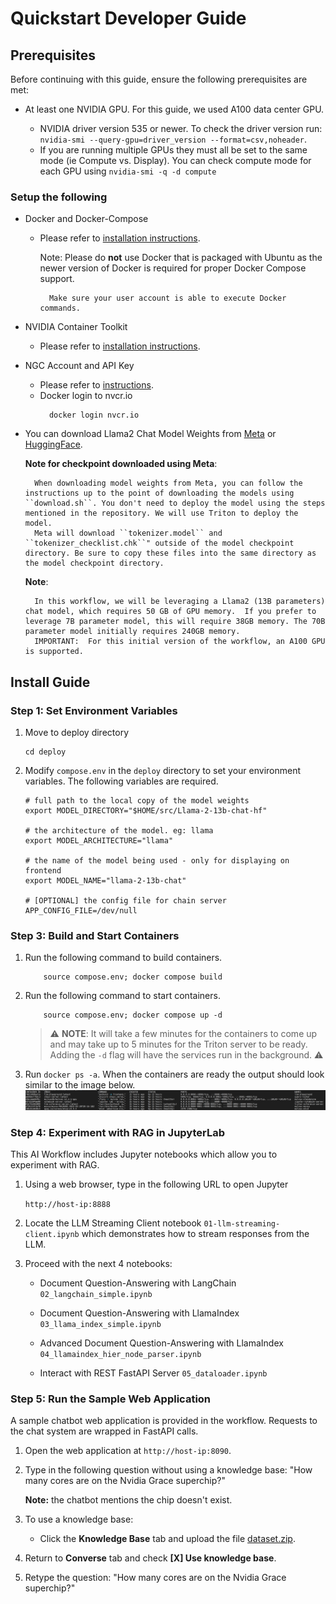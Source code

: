 # Quickstart Developer Guide

## Prerequisites
Before continuing with this guide, ensure the following prerequisites are met:

- At least one NVIDIA GPU. For this guide, we used A100 data center GPU.

    - NVIDIA driver version 535 or newer. To check the driver version run: ``nvidia-smi --query-gpu=driver_version --format=csv,noheader``.
    - If you are running multiple GPUs they must all be set to the same mode (ie Compute vs. Display). You can check compute mode for each GPU using
    ``nvidia-smi -q -d compute``

### Setup the following

- Docker and Docker-Compose

    - Please refer to [installation instructions](https://docs.docker.com/engine/install/ubuntu/).

        Note:
            Please do **not** use Docker that is packaged with Ubuntu as the newer version of Docker is required for proper Docker Compose support.

            Make sure your user account is able to execute Docker commands.


- NVIDIA Container Toolkit

    - Please refer to [installation instructions](https://docs.nvidia.com/datacenter/cloud-native/container-toolkit/install-guide.html).


- NGC Account and API Key

    - Please refer to [instructions](https://docs.nvidia.com/ngc/gpu-cloud/ngc-overview/index.html).
    - Docker login to nvcr.io
      ```
        docker login nvcr.io
      ```

- You can download Llama2 Chat Model Weights from [Meta](https://ai.meta.com/resources/models-and-libraries/llama-downloads/) or [HuggingFace](https://huggingface.co/meta-llama/Llama-2-13b-chat-hf/).

    **Note for checkpoint downloaded using Meta**:

        When downloading model weights from Meta, you can follow the instructions up to the point of downloading the models using ``download.sh``. You don't need to deploy the model using the steps mentioned in the repository. We will use Triton to deploy the model.
        Meta will download ``tokenizer.model`` and ``tokenizer_checklist.chk``" outside of the model checkpoint directory. Be sure to copy these files into the same directory as the model checkpoint directory.

    **Note**:

        In this workflow, we will be leveraging a Llama2 (13B parameters) chat model, which requires 50 GB of GPU memory.  If you prefer to leverage 7B parameter model, this will require 38GB memory. The 70B parameter model initially requires 240GB memory.
        IMPORTANT:  For this initial version of the workflow, an A100 GPU is supported.


## Install Guide

###  Step 1: Set Environment Variables
1. Move to deploy directory
    ```
    cd deploy
    ```
2. Modify ``compose.env`` in the ``deploy`` directory to set your environment variables. The following variables are required.

    ```
    # full path to the local copy of the model weights
    export MODEL_DIRECTORY="$HOME/src/Llama-2-13b-chat-hf"

    # the architecture of the model. eg: llama
    export MODEL_ARCHITECTURE="llama"

    # the name of the model being used - only for displaying on frontend
    export MODEL_NAME="llama-2-13b-chat"

    # [OPTIONAL] the config file for chain server
    APP_CONFIG_FILE=/dev/null
    ```


### Step 3: Build and Start Containers
1. Run the following command to build containers.
    ```
        source compose.env; docker compose build
    ```

2. Run the following command to start containers.
    ```
        source compose.env; docker compose up -d
    ```
    > ⚠️ **NOTE**: It will take a few minutes for the containers to come up and may take up to 5 minutes for the Triton server to be ready. Adding the `-d` flag will have the services run in the background. ⚠️ 

3. Run ``docker ps -a``. When the containers are ready the output should look similar to the image below.
    ![Docker Output](./images/docker-output.png "Docker Output Image")

### Step 4: Experiment with RAG in JupyterLab

This AI Workflow includes Jupyter notebooks which allow you to experiment with RAG.

1. Using a web browser, type in the following URL to open Jupyter

    ``http://host-ip:8888``

2. Locate the LLM Streaming Client notebook ``01-llm-streaming-client.ipynb`` which demonstrates how to stream responses from the LLM.
3. Proceed with the next 4 notebooks:

    - Document Question-Answering with LangChain ``02_langchain_simple.ipynb``

    - Document Question-Answering with LlamaIndex ``03_llama_index_simple.ipynb``

    - Advanced Document Question-Answering with LlamaIndex ``04_llamaindex_hier_node_parser.ipynb``

    - Interact with REST FastAPI Server ``05_dataloader.ipynb``

### Step 5: Run the Sample Web Application
A sample chatbot web application is provided in the workflow. Requests to the chat system are wrapped in FastAPI calls.

1. Open the web application at ``http://host-ip:8090``.

2. Type in the following question without using a knowledge base: "How many cores are on the Nvidia Grace superchip?"

    **Note:** the chatbot mentions the chip doesn't exist.

3. To use a knowledge base:

    - Click the **Knowledge Base** tab and upload the file [dataset.zip](./RetrievalAugmentedGeneration/notebook/dataset.zip).

4. Return to **Converse** tab and check **[X] Use knowledge base**.

5. Retype the question:  "How many cores are on the Nvidia Grace superchip?"

